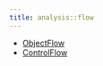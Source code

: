 ```yaml
---
title: analysis::flow
---
```



* [ObjectFlow](../../../Library/analysis/flow/ObjectFlow.md)
* [ControlFlow](../../../Library/analysis/flow/ControlFlow.md)